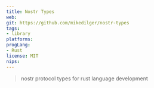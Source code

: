 ```yaml
---
title: Nostr Types
web: 
git: https://github.com/mikedilger/nostr-types
tags:
- library
platforms: 
progLang: 
- Rust
license: MIT
nips:
---
```


> nostr protocol types for rust language development


